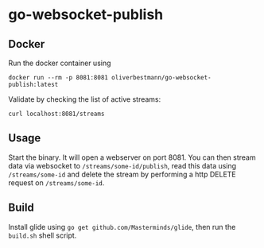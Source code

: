 go-websocket-publish
====================

Docker
------

Run the docker container using 
```
docker run --rm -p 8081:8081 oliverbestmann/go-websocket-publish:latest
```

Validate by checking the list of active streams:
```
curl localhost:8081/streams
```

Usage
-----

Start the binary. It will open a webserver on port 8081. You can then
stream data via websocket to `/streams/some-id/publish`, read this
data using `/streams/some-id` and delete the stream by performing
a http DELETE request on `/streams/some-id`.


Build
-----

Install glide using `go get github.com/Masterminds/glide`,
then run the `build.sh` shell script.
